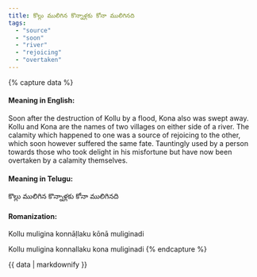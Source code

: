 ```yaml
---
title: కొల్లు ములిగిన కొన్నాళ్లకు కోనా ములిగినది
tags:
  - "source"
  - "soon"
  - "river"
  - "rejoicing"
  - "overtaken"
---
```


{% capture data %}
#### Meaning in English:
Soon after the destruction of Kollu by a flood, Kona also was swept away.
Kollu and Kona are the names of two villages on either side of a river. The calamity which happened to one was a source of rejoicing to the other, which soon however suffered the same fate.
Tauntingly used by a person towards those who took delight in his misfortune but have now been overtaken by a calamity themselves.

#### Meaning in Telugu:
కొల్లు ములిగిన కొన్నాళ్లకు కోనా ములిగినది

#### Romanization:
Kollu muligina konnāḷlaku kōnā muliginadi

Kollu muligina konnallaku kona muliginadi
{% endcapture %}

{{ data | markdownify }}

